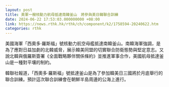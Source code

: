```yaml
---
layout: post
title: 美軍一艘核動力航母抵達南韓釜山　將參與美日韓聯合訓練
date: 2024-06-22 17:53:03.000000000 +08:00
link: https://news.rthk.hk/rthk/ch/component/k2/1758594-20240622.htm
categories: rthk
---
```


美國海軍「西奧多·羅斯福」號核動力航空母艦抵達南韓釜山。南韓海軍強調，是為了應對日益加劇的北韓威脅，展示韓美同盟的切實聯合防衛態勢與堅定意志。又說北韓與俄羅斯簽署《全面戰略夥伴關係條約》並推進軍事合作，美國航母抵達釜山是一種對平壤的制約。

韓聯社報道，「西奧多·羅斯福」號抵達釜山是為了參加韓美日三國將於月底舉行的聯合訓練。預計這次聯合訓練會在朝鮮半島周邊的公海上進行。
